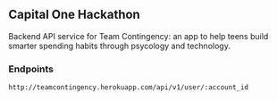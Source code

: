 ## Capital One Hackathon 

Backend API service for Team Contingency: an app to help teens build smarter spending habits through psycology and technology. 

### Endpoints

```
http://teamcontingency.herokuapp.com/api/v1/user/:account_id
```